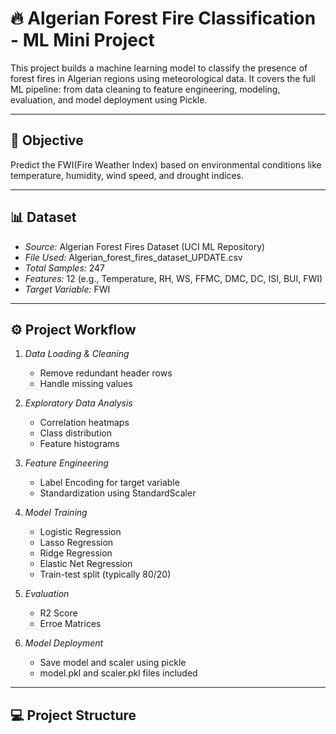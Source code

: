 # 🔥 Algerian Forest Fire Classification - ML Mini Project

This project builds a machine learning model to classify the presence of forest fires in Algerian regions using meteorological data. It covers the full ML pipeline: from data cleaning to feature engineering, modeling, evaluation, and model deployment using Pickle.

---

## 🧠 Objective

Predict the FWI(Fire Weather Index) based on environmental conditions like temperature, humidity, wind speed, and drought indices.

---

## 📊 Dataset

- *Source:* Algerian Forest Fires Dataset (UCI ML Repository)
- *File Used:* Algerian_forest_fires_dataset_UPDATE.csv
- *Total Samples:* 247
- *Features:* 12 (e.g., Temperature, RH, WS, FFMC, DMC, DC, ISI, BUI, FWI)
- *Target Variable:* FWI

---

## ⚙ Project Workflow

1. *Data Loading & Cleaning*
   - Remove redundant header rows
   - Handle missing values

2. *Exploratory Data Analysis*
   - Correlation heatmaps
   - Class distribution
   - Feature histograms

3. *Feature Engineering*
   - Label Encoding for target variable
   - Standardization using StandardScaler

4. *Model Training*
   - Logistic Regression
   - Lasso Regression
   - Ridge Regression
   - Elastic Net Regression
   - Train-test split (typically 80/20)

5. *Evaluation*
   - R2 Score
   - Erroe Matrices

6. *Model Deployment*
   - Save model and scaler using pickle
   - model.pkl and scaler.pkl files included

---

## 💻 Project Structure